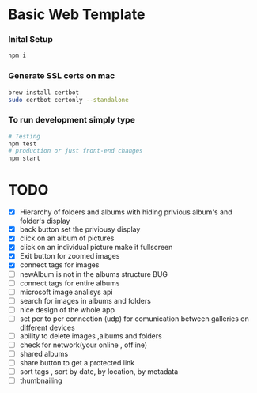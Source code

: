 # Basic Web Template

### Inital Setup
```bash
npm i
```

### Generate SSL certs on mac
```bash
brew install certbot
sudo certbot certonly --standalone
```

### To run development simply type


```bash
# Testing
npm test
# production or just front-end changes
npm start
```

# TODO

- [x] Hierarchy of folders and albums with hiding privious album's and folder's display
- [x] back button set the priviousy display
- [x] click on an album of pictures
- [x] click on an individual picture make it fullscreen
- [x] Exit button for zoomed images 
- [x] connect tags for images
- [ ] newAlbum is not in the albums structure BUG
- [ ] connect tags for entire albums
- [ ] microsoft image analisys api
- [ ] search for images in albums and folders 
- [ ] nice design of the whole app
- [ ] set per to per connection (udp) for comunication between galleries on different devices
- [ ] ability to delete images ,albums and folders
- [ ] check for network(your online , offline)
- [ ] shared albums
- [ ] share button to get a protected link 
- [ ] sort tags , sort by date, by location, by metadata
- [ ] thumbnailing

